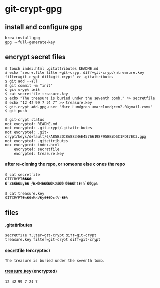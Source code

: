 # git-crypt-gpg

## install and configure gpg
```
brew install gpg
gpg --full-generate-key
```

## encrypt secret files
```console
$ touch index.html .gitattributes README.md
$ echo "secretfile filter=git-crypt diff=git-crypt\ntreasure.key filter=git-crypt diff=git-crypt" >> .gitattributes
$ git add --all
$ git commit -m "init"
$ git-crypt init
$ cat secretfile treasure.key
$ echo "The treasure is buried under the seventh tomb." >> secretfile
$ echo "12 42 99 7 24 7" >> treasure.key
$ git-crypt add-gpg-user "Marc Lundgren <marclundgren2.0@gmail.com>"
$ git push
```

```console
$ git-crypt status
not encrypted: README.md
not encrypted: .git-crypt/.gitattributes
not encrypted: .git-crypt/keys/default/0/A85B3DC8A88346E45766198F95BB5D6C1FD87EC3.gpg
not encrypted: .gitattributes
not encrypted: index.html
    encrypted: secretfile
    encrypted: treasure.key
```

#### after re-cloning the repo, or someone else clones the repo
```
$ cat secretfile
GITCRYPT����
�`ZE���&y�� y͌�>�M�����RQd�� ����ht�܊h`��gp%
```
```
$ cat treasure.key
GITCRYPT�x��zMxV�y���Ds(V~��%
```

## files
#### .gitattributes
```
secretfile filter=git-crypt diff=git-crypt
treasure.key filter=git-crypt diff=git-crypt
```

#### [secretfile](https://github.com/marclundgren/git-crypt-gpg/blob/master/secretfile) (encrypted)
```
The treasure is buried under the seventh tomb.
```

#### [treasure.key](https://github.com/marclundgren/git-crypt-gpg/blob/master/treasure.key) (encrypted)
```
12 42 99 7 24 7
```
